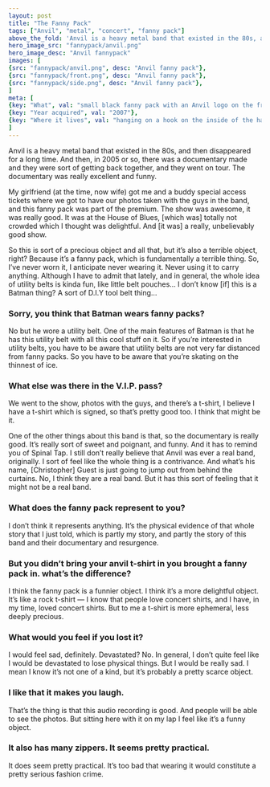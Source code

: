 ```yaml
---
layout: post
title: "The Fanny Pack"
tags: ["Anvil", "metal", "concert", "fanny pack"]
above_the_fold: 'Anvil is a heavy metal band that existed in the 80s, and then  disappeared for a long time. And then, in 2005 or so, there was a  documentary made and they were sort of getting back together, and they went on tour.'
hero_image_src: "fannypack/anvil.png"
hero_image_desc: "Anvil fannypack"
images: [
{src: "fannypack/anvil.png", desc: "Anvil fanny pack"}, 
{src: "fannypack/front.png", desc: "Anvil fanny pack"},
{src: "fannypack/side.png", desc: "Anvil fanny pack"},
]
meta: [
{key: "What", val: "small black fanny pack with an Anvil logo on the front"},
{key: "Year acquired", val: "2007"},
{key: "Where it lives", val: "hanging on a hook on the inside of the hall closet door"},
]
---
```


Anvil is a heavy metal band that existed in the 80s, and then disappeared for a long time. And then, in 2005 or so, there was a documentary made and they were sort of getting back together, and they went on tour. The documentary was really excellent and funny. 

My girlfriend (at the time, now wife) got me and a buddy special access tickets where we got to have our photos taken with the guys in the band, and this fanny pack was part of the premium. The show was awesome, it was really good. It was at the House of Blues, [which was] totally not crowded which I thought was delightful. And [it was] a really, unbelievably good show. 

So this is sort of a precious object and all that, but it’s also a terrible object, right? Because it’s a fanny pack, which is fundamentally a terrible thing. So, I’ve never worn it, I anticipate never wearing it. Never using it to carry anything. Although I have to admit that lately, and in general, the whole idea of utility belts is kinda fun, like little belt pouches… I don’t know [if] this is a Batman thing? A sort of D.I.Y tool belt thing…

### Sorry, you think that Batman wears fanny packs?

No but he wore a utility belt. One of the main features of Batman is that he has this utility belt with all this cool stuff on it. So if you’re interested in utility belts, you have to be aware that utility belts are not very far distanced from fanny packs. So you have to be aware that you’re skating on the thinnest of ice.

### What else was there in the V.I.P. pass?

We went to the show, photos with the guys, and there’s a t-shirt, I believe I have a t-shirt which is signed, so that’s pretty good too. I think that might be it. 

One of the other things about this band is that, so the documentary is really good. It’s really sort of sweet and poignant, and funny. And it has to remind you of Spinal Tap. I still don’t really believe that Anvil was ever a real band, originally. I sort of feel like the whole thing is a contrivance. And what’s his name, [Christopher] Guest is just going to jump out from behind the curtains. No, I think they are a real band. But it has this sort of feeling that it might not be a real band.

### What does the fanny pack represent to you?

I don’t think it represents anything. It’s the physical evidence of that whole story that I just told, which is partly my story, and partly the story of this band and their documentary and resurgence.

### But you didn’t bring your anvil t-shirt in you brought a fanny pack in. what’s the difference?

I think the fanny pack is a funnier object. I think it’s a more delightful object. It’s like a rock t-shirt — I know that people love concert shirts, and I have, in my time, loved concert shirts. But to me a t-shirt is more ephemeral, less deeply precious. 

### What would you feel if you lost it?

I would feel sad, definitely. Devastated? No. In general, I don’t quite feel like I would be devastated to lose physical things. But I would be really sad. I mean I know it’s not one of a kind, but it’s probably a pretty scarce object.

### I like that it makes you laugh.

That’s the thing is that this audio recording is good. And people will be able to see the photos. But sitting here with it on my lap I feel like it’s a funny object. 

### It also has many zippers. It seems pretty practical.

It does seem pretty practical. It’s too bad that wearing it would constitute a pretty serious fashion crime.




